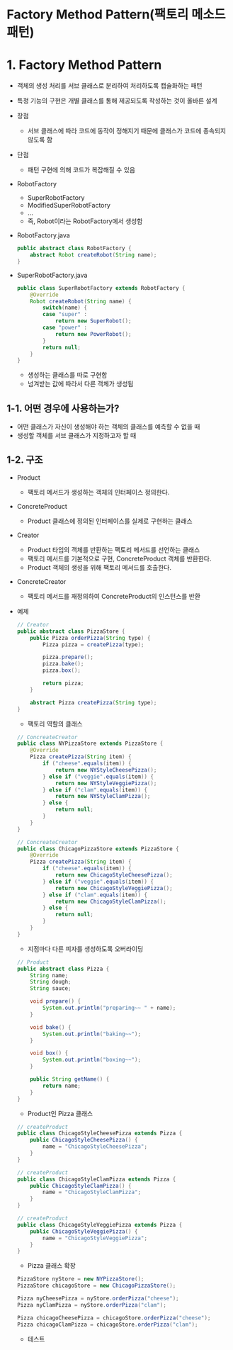# Factory Method Pattern(팩토리 메소드 패턴)

# 1. Factory Method Pattern

- 객체의 생성 처리를 서브 클래스로 분리하여 처리하도록 캡슐화하는 패턴
- 특정 기능의 구현은 개별 클래스를 통해 제공되도록 작성하는 것이 올바른 설계
- 장점
    - 서브 클래스에 따라 코드에 동작이 정해지기 때문에 클래스가 코드에 종속되지 않도록 함
- 단점
    - 패턴 구현에 의해 코드가 복잡해질 수 있음
- RobotFactory
    - SuperRobotFactory
    - ModifiedSuperRobotFactory
    - …
    - 즉, Robot이라는 RobotFactory에서 생성함
- RobotFactory.java
    
    ```java
    public abstract class RobotFactory {
    	abstract Robot createRobot(String name);
    }
    ```
    
- SuperRobotFactory.java
    
    ```java
    public class SuperRobotFactory extends RobotFactory {
    	@Override
    	Robot createRobot(String name) {
    		switch(name) {
    		case "super" :
    			return new SuperRobot();
    		case "power" :
    			return new PowerRobot();
    		}
    		return null;
    	}
    }
    ```
    
    - 생성하는 클래스를 따로 구현함
    - 넘겨받는 값에 따라서 다른 객체가 생성됨

## 1-1. 어떤 경우에 사용하는가?

- 어떤 클래스가 자신이 생성해야 하는 객체의 클래스를 예측할 수 없을 때
- 생성할 객체를 서브 클래스가 지정하고자 할 때

## 1-2. 구조

- Product
    - 팩토리 메서드가 생성하는 객체의 인터페이스 정의한다.
- ConcreteProduct
    - Product 클래스에 정의된 인터페이스를 실제로 구현하는 클래스
- Creator
    - Product 타입의 객체를 반환하는 팩토리 메서드를 선언하는 클래스
    - 팩토리 메서드를 기본적으로 구현, ConcreteProduct 객체를 반환한다.
    - Product 객체의 생성을 위해 팩토리 메서드를 호출한다.
- ConcreteCreator
    - 팩토리 메서드를 재정의하여 ConcreteProduct의 인스턴스를 반환

- 예제
    
    ```java
    // Creator
    public abstract class PizzaStore {
        public Pizza orderPizza(String type) {
            Pizza pizza = createPizza(type);
    
            pizza.prepare();
            pizza.bake();
            pizza.box();
    
            return pizza;
        }
    
        abstract Pizza createPizza(String type);
    }
    ```
    
    - 팩토리 역할의 클래스
    
    ```java
    // ConcreateCreator
    public class NYPizzaStore extends PizzaStore {
        @Override
        Pizza createPizza(String item) {
            if ("cheese".equals(item)) {
                return new NYStyleCheesePizza();
            } else if ("veggie".equals(item)) {
                return new NYStyleVeggiePizza();
            } else if ("clam".equals(item)) {
                return new NYStyleClamPizza();
            } else {
                return null;
            }
        }
    }
    ```
    
    ```java
    // ConcreateCreator
    public class ChicagoPizzaStore extends PizzaStore {
        @Override
        Pizza createPizza(String item) {
            if ("cheese".equals(item)) {
                return new ChicagoStyleCheesePizza();
            } else if ("veggie".equals(item)) {
                return new ChicagoStyleVeggiePizza();
            } else if ("clam".equals(item)) {
                return new ChicagoStyleClamPizza();
            } else {
                return null;
            }
        }
    }
    ```
    
    - 지점마다 다른 피자를 생성하도록 오버라이딩
    
    ```java
    // Product
    public abstract class Pizza {
        String name;
        String dough;
        String sauce;
    
        void prepare() {
            System.out.println("preparing~~ " + name);
        }
    
        void bake() {
            System.out.println("baking~~");
        }
    
        void box() {
            System.out.println("boxing~~");
        }
    
        public String getName() {
            return name;
        }
    }
    ```
    
    - Product인 Pizza 클래스
    
    ```java
    // createProduct
    public class ChicagoStyleCheesePizza extends Pizza {
        public ChicagoStyleCheesePizza() {
            name = "ChicagoStyleCheesePizza";
        }
    }
    ```
    
    ```java
    // createProduct
    public class ChicagoStyleClamPizza extends Pizza {
        public ChicagoStyleClamPizza() {
            name = "ChicagoStyleClamPizza";
        }
    }
    ```
    
    ```java
    // createProduct
    public class ChicagoStyleVeggiePizza extends Pizza {
        public ChicagoStyleVeggiePizza() {
            name = "ChicagoStyleVeggiePizza";
        }
    }
    ```
    
    - Pizza 클래스 확장
    
    ```java
    PizzaStore nyStore = new NYPizzaStore();
    PizzaStore chicagoStore = new ChicagoPizzaStore();
    
    Pizza nyCheesePizza = nyStore.orderPizza("cheese");
    Pizza nyClamPizza = nyStore.orderPizza("clam");
    
    Pizza chicagoCheesePizza = chicagoStore.orderPizza("cheese");
    Pizza chicagoClamPizza = chicagoStore.orderPizza("clam");
    ```
    
    - 테스트